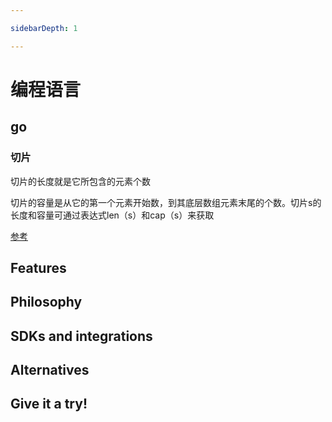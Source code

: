 ```yaml
---

sidebarDepth: 1

---
```


# 编程语言

## go

### 切片

<CodeSamples id="slice_1" />

切片的长度就是它所包含的元素个数

切片的容量是从它的第一个元素开始数，到其底层数组元素末尾的个数。切片s的长度和容量可通过表达式len（s）和cap（s）来获取

[参考](https://www.cnblogs.com/SR-Program/p/16438543.html)

## Features

## Philosophy

## SDKs and integrations

## Alternatives

## Give it a try!
